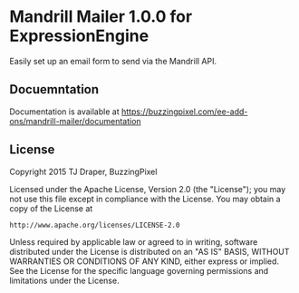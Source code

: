 # Mandrill Mailer 1.0.0 for ExpressionEngine

Easily set up an email form to send via the Mandrill API.

## Docuemntation

Documentation is available at https://buzzingpixel.com/ee-add-ons/mandrill-mailer/documentation

## License

Copyright 2015 TJ Draper, BuzzingPixel

Licensed under the Apache License, Version 2.0 (the "License");
you may not use this file except in compliance with the License.
You may obtain a copy of the License at

	http://www.apache.org/licenses/LICENSE-2.0

Unless required by applicable law or agreed to in writing, software
distributed under the License is distributed on an "AS IS" BASIS,
WITHOUT WARRANTIES OR CONDITIONS OF ANY KIND, either express or implied.
See the License for the specific language governing permissions and
limitations under the License.
